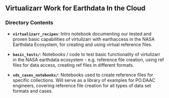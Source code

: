 ## Virtualizarr Work for Earthdata In the Cloud

### Directory Contents

* **`virtualizarr_recipes`**: Intro notebook documenting our tested and proven basic capabilities of virtulizarr with earthaccess in the NASA Earthdata Ecosystem, for creating and using virtual reference files.

* **`basic_tests/`**: Notebooks / code to test basic functionality of virtulizarr in the NASA earthdata ecosystem - e.g. reference file creation, using ref files for data access, creating ref files in different formats.

* **`vds_cases_notebooks/`**: Notebooks used to create reference files for specific collections. Will serve as a library of examples for PO.DAAC engineers, covering reference file creation for all types of data set formats and cases.